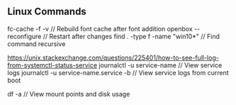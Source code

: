 ## Linux Commands 
fc-cache -f -v                  // Rebuild font cache after font addition
openbox --reconfigure           // Restart after changes 
find . -type f -name "win10*"   // Find command recursive

https://unix.stackexchange.com/questions/225401/how-to-see-full-log-from-systemctl-status-service
journalctl -u service-name              // View service logs
journalctl -u service-name.service -b   // View service logs from current boot

df -a                                   // View mount points and disk usage